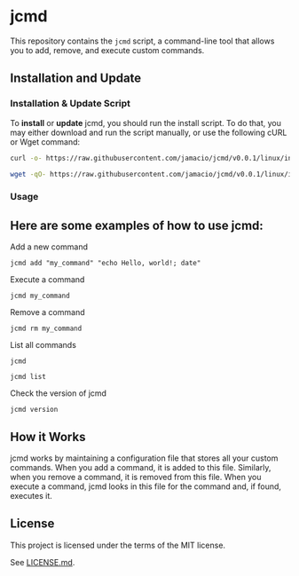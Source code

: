 # jcmd

This repository contains the `jcmd` script, a command-line tool that allows you to add, remove, and execute custom commands.

## Installation and Update

### Installation & Update Script

To **install** or **update** jcmd, you should run the install script. To do that, you may either download and run the script manually, or use the following cURL or Wget command:

```sh
curl -o- https://raw.githubusercontent.com/jamacio/jcmd/v0.0.1/linux/install.sh | bash
```

```sh
wget -qO- https://raw.githubusercontent.com/jamacio/jcmd/v0.0.1/linux/install.sh | bash
```

### Usage

## Here are some examples of how to use jcmd:

Add a new command

```
jcmd add "my_command" "echo Hello, world!; date"
```

Execute a command

```
jcmd my_command
```

Remove a command

```
jcmd rm my_command
```

List all commands

```
jcmd
```

```
jcmd list
```

Check the version of jcmd

```
jcmd version
```

## How it Works

jcmd works by maintaining a configuration file that stores all your custom commands. When you add a command, it is added to this file. Similarly, when you remove a command, it is removed from this file. When you execute a command, jcmd looks in this file for the command and, if found, executes it.

## License

This project is licensed under the terms of the MIT license.

See [LICENSE.md](./LICENSE.md).
